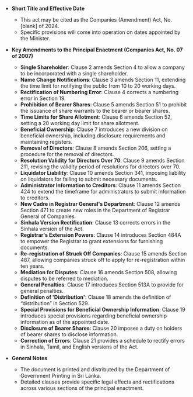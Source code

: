 - **Short Title and Effective Date**
  - This act may be cited as the Companies (Amendment) Act, No. [blank] of 2024.
  - Specific provisions will come into operation on dates appointed by the Minister.

- **Key Amendments to the Principal Enactment (Companies Act, No. 07 of 2007)**
  - **Single Shareholder**: Clause 2 amends Section 4 to allow a company to be incorporated with a single shareholder.
  - **Name Change Notifications**: Clause 3 amends Section 11, extending the time limit for notifying the public from 10 to 20 working days.
  - **Rectification of Numbering Error**: Clause 4 corrects a numbering error in Section 19.
  - **Prohibition of Bearer Shares**: Clause 5 amends Section 51 to prohibit the issuance of share warrants to the bearer or bearer shares.
  - **Time Limits for Share Allotment**: Clause 6 amends Section 52, setting a 20 working day limit for share allotment.
  - **Beneficial Ownership**: Clause 7 introduces a new division on beneficial ownership, including disclosure requirements and maintaining registers.
  - **Removal of Directors**: Clause 8 amends Section 206, setting a procedure for the removal of directors.
  - **Resolution Validity for Directors Over 70**: Clause 9 amends Section 211, revising the validity period of resolutions for directors over 70.
  - **Liquidator Liability**: Clause 10 amends Section 341, imposing liability on liquidators for failing to submit necessary documents.
  - **Administrator Information to Creditors**: Clause 11 amends Section 424 to extend the timeframe for administrators to submit information to creditors.
  - **New Cadre in Registrar General's Department**: Clause 12 amends Section 471 to create new roles in the Department of Registrar General of Companies.
  - **Sinhala Version Rectification**: Clause 13 corrects errors in the Sinhala version of the Act.
  - **Registrar's Extension Powers**: Clause 14 introduces Section 484A to empower the Registrar to grant extensions for furnishing documents.
  - **Re-registration of Struck Off Companies**: Clause 15 amends Section 487, allowing companies struck off to apply for re-registration within ten years.
  - **Mediation for Disputes**: Clause 16 amends Section 508, allowing disputes to be referred to mediation.
  - **General Penalties**: Clause 17 introduces Section 513A to provide for general penalties.
  - **Definition of 'Distribution'**: Clause 18 amends the definition of “distribution” in Section 529.
  - **Special Provisions for Beneficial Ownership Information**: Clause 19 introduces special provisions regarding beneficial ownership information as of the appointed date.
  - **Disclosure of Bearer Shares**: Clause 20 imposes a duty on holders of bearer shares to disclose information.
  - **Correction of Errors**: Clause 21 provides a schedule to rectify errors in Sinhala, Tamil, and English versions of the Act.

- **General Notes**
  - The document is printed and distributed by the Department of Government Printing in Sri Lanka.
  - Detailed clauses provide specific legal effects and rectifications across various sections of the principal enactment.